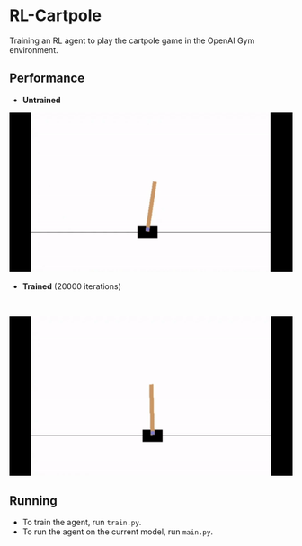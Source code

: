 # RL-Cartpole
Training an RL agent to play the cartpole game in the OpenAI Gym environment.

## Performance
- **Untrained**

![Alt text](video/untrained.gif?raw=true "Untrained")

- **Trained** (20000 iterations)

&nbsp;

![Alt text](video/trained.gif?raw=true "Trained")

## Running

- To train the agent, run ```train.py```.
- To run the agent on the current model, run ```main.py```.
